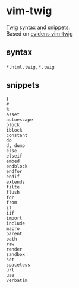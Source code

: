 vim-twig
========

[Twig](http://twig.sensiolabs.org) syntax and snippets.  
Based on [evidens vim-twig](https://github.com/evidens/vim-twig)

syntax
------

`*.html.twig`, `*.twig`

snippets
--------

```
{
#
%
asset
autoescape
block
iblock
constant
do
d, dump
else
elseif
embed
endblock
endfor
endif
extends
filte
flush
for
from
if
iif
import
include
macro
parent
path
raw
render
sandbox
set
spaceless
url
use
verbatim
```
